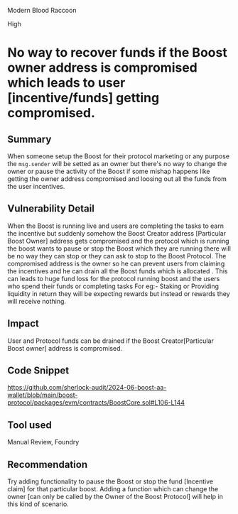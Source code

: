 Modern Blood Raccoon

High

# No way to recover funds if the Boost owner address is compromised which leads to user [incentive/funds] getting compromised.

## Summary
When someone setup the Boost for their protocol marketing or any purpose the `msg.sender` will be setted as an owner but there's no way to change the owner or pause the activity of the Boost if some mishap happens like getting the owner address compromised and loosing out all the funds from the user incentives.

## Vulnerability Detail
When the Boost is running live and users are completing the tasks to earn the incentive but suddenly somehow the Boost Creator address [Particular Boost Owner] address gets compromised and the protocol which is running the boost wants to pause or stop the Boost which they are running there will be no way they can stop or they can ask to stop to the Boost Protocol.
The compromised address is the owner so he can prevent users from claiming the incentives and he can drain all the Boost funds which is allocated . This can leads to huge fund loss for the protocol running boost and the users who spend their funds or completing tasks For eg:- Staking or Providing liquidity in return they will be expecting rewards but instead or rewards they will receive nothing.

## Impact
User and Protocol funds can be drained if the Boost Creator[Particular Boost owner] address is compromised.

## Code Snippet
https://github.com/sherlock-audit/2024-06-boost-aa-wallet/blob/main/boost-protocol/packages/evm/contracts/BoostCore.sol#L106-L144

## Tool used

Manual Review, Foundry

## Recommendation
Try adding functionality to pause the Boost or stop the fund [Incentive claim] for that particular boost.
Adding a function which can change the owner [can only be called by the Owner of the Boost Protocol] will help in this kind of scenario.
